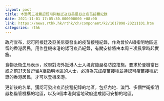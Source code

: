 ```yaml
---
layout: post
title: 本港周三凌晨起認可阿根廷及亞美尼亞之疫苗接種紀錄
date: 2021-11-01 17:05:30.000000000 +08:00
link: https://news.rthk.hk/rthk/ch/component/k2/1617898-20211101.htm
categories: rthk
---
```


政府宣布，認可阿根廷及亞美尼亞發出的疫苗接種紀錄，作為曾於A組指明地區逗留的香港居民，用作登機來港的認可疫苗紀錄，有關安排將由本周三凌晨零時起實施。

食物及衞生局表示，政府對海外抵港人士入境實施嚴格防控措施，要求於登機當日或之前21天曾逗留A組指明地區的人士，必須為完成疫苗接種並持認可疫苗接種紀錄的香港居民，才可以登機來港。

更新後的名單，獲認可發出疫苗接種紀錄的地區，包括內地、澳門、多個世衛指明嚴格監管機構的地區，以及6個本港與當地政府達成認可安排的地區。
